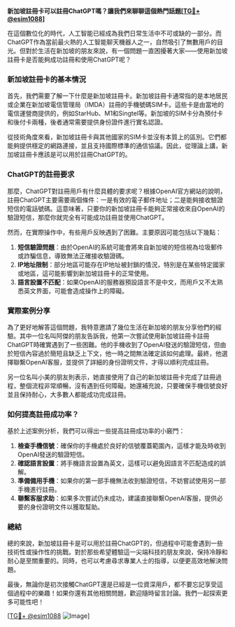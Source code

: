 **新加坡註冊卡可以註冊ChatGPT嗎？讓我們來聊聊這個熱門話題[[TG💪+ @esim1088](https://t.me/s/esim1088)]**

在這個數位化的時代，人工智能已經成為我們日常生活中不可或缺的一部分。而ChatGPT作為當前最火熱的人工智能聊天機器人之一，自然吸引了無數用戶的目光。但對於生活在新加坡的朋友來說，有一個問題一直困擾著大家——使用新加坡註冊卡是否能夠成功註冊和使用ChatGPT呢？

### 新加坡註冊卡的基本情況

首先，我們需要了解一下什麼是新加坡註冊卡。新加坡註冊卡通常指的是本地居民或企業在新加坡電信管理局（IMDA）註冊的手機號碼SIM卡。這些卡是由當地的電信運營商提供的，例如StarHub、M1和Singtel等。新加坡的SIM卡分為預付卡和後付卡兩種，後者通常需要提供身份證件進行實名認證。

從技術角度來看，新加坡註冊卡與其他國家的SIM卡並沒有本質上的區別。它們都能夠提供穩定的網路連接，並且支持國際標準的通信協議。因此，從理論上講，新加坡註冊卡應該是可以用於註冊ChatGPT的。

### ChatGPT的註冊要求

那麼，ChatGPT對註冊用戶有什麼具體的要求呢？根據OpenAI官方網站的說明，註冊ChatGPT主要需要兩個條件：一是有效的電子郵件地址；二是能夠接收驗證短信的電話號碼。這意味著，只要你的新加坡註冊卡能夠正常接收來自OpenAI的驗證短信，那麼你就完全有可能成功註冊並使用ChatGPT。

然而，在實際操作中，有些用戶反映遇到了困難。主要原因可能包括以下幾點：

1. **短信驗證問題**：由於OpenAI的系統可能會將來自新加坡的短信視為垃圾郵件或詐騙信息，導致無法正確接收驗證碼。
2. **IP地址限制**：部分地區可能存在IP地址被封鎖的情況，特別是在某些特定國家或地區，這可能影響到新加坡註冊卡的正常使用。
3. **語言設置不匹配**：如果OpenAI的服務器預設語言不是中文，而用戶又不太熟悉英文界面，可能會造成操作上的障礙。

### 實際案例分享

為了更好地解答這個問題，我特意邀請了幾位生活在新加坡的朋友分享他們的經驗。其中一位名叫阿傑的朋友告訴我，他第一次嘗試使用新加坡註冊卡註冊ChatGPT時確實遇到了一些困難。他的手機收到了OpenAI發送的驗證短信，但由於短信內容過於簡短且缺乏上下文，他一時之間無法確定該如何處理。最終，他選擇聯繫OpenAI客服，並提供了詳細的身份證明文件，才得以順利完成註冊。

另一位名叫小美的朋友則表示，她直接使用了自己的新加坡註冊卡完成了註冊過程，整個流程非常順暢，沒有遇到任何障礙。她還補充說，只要確保手機信號良好並且保持耐心，大多數人都能成功完成註冊。

### 如何提高註冊成功率？

基於上述案例分析，我們可以得出一些提高註冊成功率的小竅門：

1. **檢查手機信號**：確保你的手機處於良好的信號覆蓋範圍內，這樣才能及時收到OpenAI發送的驗證短信。
2. **確認語言設置**：將手機語言設置為英文，這樣可以避免因語言不匹配造成的誤解。
3. **準備備用手機**：如果你的第一部手機無法收到驗證短信，不妨嘗試使用另一部手機進行註冊。
4. **聯繫客服求助**：如果多次嘗試仍未成功，建議直接聯繫OpenAI客服，提供必要的身份證明文件以獲取幫助。

### 總結

總的來說，新加坡註冊卡是可以用於註冊ChatGPT的，但過程中可能會遇到一些技術性或操作性的挑戰。對於那些希望體驗這一尖端科技的朋友來說，保持冷靜和耐心是至關重要的。同時，也可以考慮尋求專業人士的指導，以便更高效地解決問題。

最後，無論你是初次接觸ChatGPT還是已經是一位資深用戶，都不要忘記享受這個過程中的樂趣！如果你還有其他相關問題，歡迎隨時留言討論。我們一起探索更多可能性吧！

[[TG💪+ @esim1088](https://t.me/s/esim1088) ![Image](https://i.postimg.cc/4NQfJmqS/Snipaste-2025-05-13-00-14-12.png)]